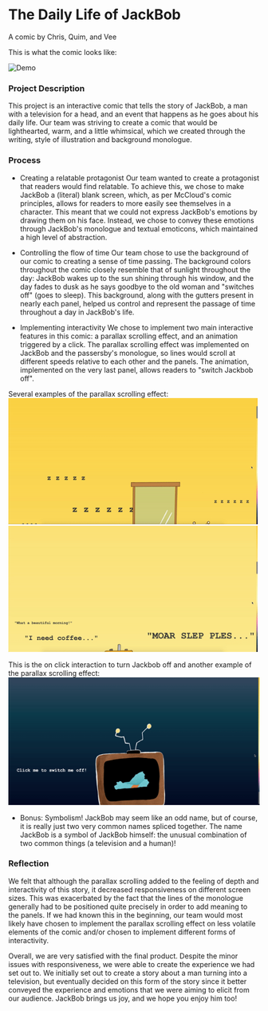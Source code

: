 # The Daily Life of JackBob

A comic by Chris, Quim, and Vee

This is what the comic looks like:

![Demo](./Documentation/demo.gif)

### Project Description
This project is an interactive comic that tells the story of JackBob, a man with a television for a head, and an event that happens as he goes about his daily life. Our team was striving to create a comic that would be lighthearted, warm, and a little whimsical, which we created through the writing, style of illustration and background monologue. 

### Process
* Creating a relatable protagonist
Our team wanted to create a protagonist that readers would find relatable. To achieve this, we chose to make JackBob a (literal) blank screen, which, as per McCloud's comic principles, allows for readers to more easily see themselves in a character. This meant that we could not express JackBob's emotions by drawing them on his face. Instead, we chose to convey these emotions through JackBob's monologue and textual emoticons, which maintained a high level of abstraction.

* Controlling the flow of time
Our team chose to use the background of our comic to creating a sense of time passing. The background colors throughout the comic closely resemble that of sunlight throughout the day: JackBob wakes up to the sun shining through his window, and the day fades to dusk as he says goodbye to the old woman and "switches off" (goes to sleep). This background, along with the gutters present in nearly each panel, helped us control and represent the passage of time throughout a day in JackBob's life.

* Implementing interactivity
We chose to implement two main interactive features in this comic: a parallax scrolling effect, and an animation triggered by a click. The parallax scrolling effect was implemented on JackBob and the passersby's monologue, so lines would scroll at different speeds relative to each other and the panels. The animation, implemented on the very last panel, allows readers to "switch Jackbob off". 

Several examples of the parallax scrolling effect:
<img src = "./Documentation/sleep.gif" width = 500> <img src = "./Documentation/morning.gif" width = 500>

This is the on click interaction to turn Jackbob off and another example of the parallax scrolling effect:
![SwitchOff](./Documentation/off.gif)

* Bonus: Symbolism!
JackBob may seem like an odd name, but of course, it is really just two very common names spliced together. The name JackBob is a symbol of JackBob himself: the unusual combination of two common things (a television and a human)!

### Reflection
We felt that although the parallax scrolling added to the feeling of depth and interactivity of this story, it decreased responsiveness on different screen sizes. This was exacerbated by the fact that the lines of the monologue generally had to be positioned quite precisely in order to add meaning to the panels. If we had known this in the beginning, our team would most likely have chosen to implement the parallax scrolling effect on less volatile elements of the comic and/or chosen to implement different forms of interactivity. 

Overall, we are very satisfied with the final product. Despite the minor issues with responsiveness, we were able to create the experience we had set out to. We initially set out to create a story about a man turning into a television, but eventually decided on this form of the story since it better conveyed the experience and emotions that we were aiming to elicit from our audience. JackBob brings us joy, and we hope you enjoy him too!
